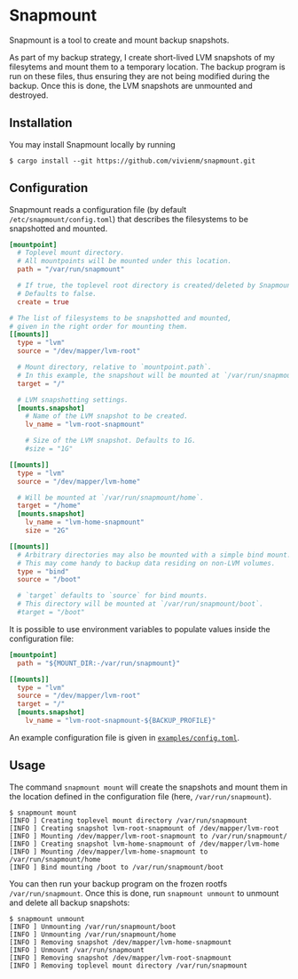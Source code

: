 # Snapmount

Snapmount is a tool to create and mount backup snapshots.

As part of my backup strategy, I create short-lived LVM snapshots of my filesytems and mount them to a temporary location.
The backup program is run on these files, thus ensuring they are not being modified during the backup.
Once this is done, the LVM snapshots are unmounted and destroyed.

## Installation

You may install Snapmount locally by running

```console
$ cargo install --git https://github.com/vivienm/snapmount.git
```

## Configuration

Snapmount reads a configuration file (by default `/etc/snapmount/config.toml`) that describes the filesystems to be snapshotted and mounted.

```toml
[mountpoint]
  # Toplevel mount directory.
  # All mountpoints will be mounted under this location.
  path = "/var/run/snapmount"

  # If true, the toplevel root directory is created/deleted by Snapmount.
  # Defaults to false.
  create = true

# The list of filesystems to be snapshotted and mounted,
# given in the right order for mounting them.
[[mounts]]
  type = "lvm"
  source = "/dev/mapper/lvm-root"

  # Mount directory, relative to `mountpoint.path`.
  # In this example, the snapshout will be mounted at `/var/run/snapmount`.
  target = "/"

  # LVM snapshotting settings.
  [mounts.snapshot]
    # Name of the LVM snapshot to be created.
    lv_name = "lvm-root-snapmount"

    # Size of the LVM snapshot. Defaults to 1G.
    #size = "1G"

[[mounts]]
  type = "lvm"
  source = "/dev/mapper/lvm-home"

  # Will be mounted at `/var/run/snapmount/home`.
  target = "/home"
  [mounts.snapshot]
    lv_name = "lvm-home-snapmount"
    size = "2G"

[[mounts]]
  # Arbitrary directories may also be mounted with a simple bind mount.
  # This may come handy to backup data residing on non-LVM volumes.
  type = "bind"
  source = "/boot"

  # `target` defaults to `source` for bind mounts.
  # This directory will be mounted at `/var/run/snapmount/boot`.
  #target = "/boot"
```

It is possible to use environment variables to populate values inside the configuration file:

```toml
[mountpoint]
  path = "${MOUNT_DIR:-/var/run/snapmount}"

[[mounts]]
  type = "lvm"
  source = "/dev/mapper/lvm-root"
  target = "/"
  [mounts.snapshot]
    lv_name = "lvm-root-snapmount-${BACKUP_PROFILE}"
```

An example configuration file is given in [`examples/config.toml`](examples/config.toml).

## Usage

The command `snapmount mount` will create the snapshots and mount them in the location defined in the configuration file (here, `/var/run/snapmount`).

```console
$ snapmount mount
[INFO ] Creating toplevel mount directory /var/run/snapmount
[INFO ] Creating snapshot lvm-root-snapmount of /dev/mapper/lvm-root
[INFO ] Mounting /dev/mapper/lvm-root-snapmount to /var/run/snapmount/
[INFO ] Creating snapshot lvm-home-snapmount of /dev/mapper/lvm-home
[INFO ] Mounting /dev/mapper/lvm-home-snapmount to /var/run/snapmount/home
[INFO ] Bind mounting /boot to /var/run/snapmount/boot
```

You can then run your backup program on the frozen rootfs `/var/run/snapmount`.
Once this is done, run `snapmount unmount` to unmount and delete all backup snapshots:

```console
$ snapmount unmount
[INFO ] Unmounting /var/run/snapmount/boot
[INFO ] Unmounting /var/run/snapmount/home
[INFO ] Removing snapshot /dev/mapper/lvm-home-snapmount
[INFO ] Unmount /var/run/snapmount
[INFO ] Removing snapshot /dev/mapper/lvm-root-snapmount
[INFO ] Removing toplevel mount directory /var/run/snapmount
```
